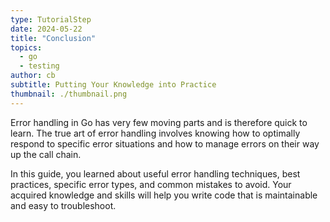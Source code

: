 ```yaml
---
type: TutorialStep
date: 2024-05-22
title: "Conclusion"
topics:
  - go
  - testing
author: cb
subtitle: Putting Your Knowledge into Practice
thumbnail: ./thumbnail.png
---
```


Error handling in Go has very few moving parts and is therefore quick to learn. The true art of error handling involves knowing how to optimally respond to specific error situations and how to manage errors on their way up the call chain.

In this guide, you learned about useful error handling techniques, best practices, specific error types, and common mistakes to avoid. Your acquired knowledge and skills will help you write code that is maintainable and easy to troubleshoot.
